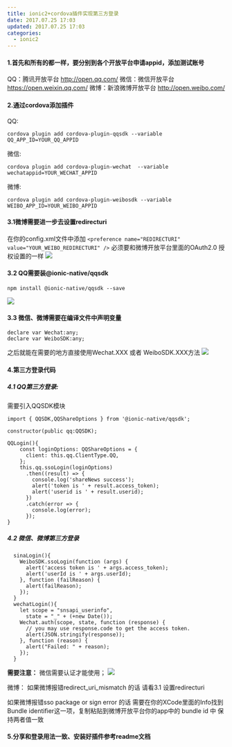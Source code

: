 ```yaml
---
title: ionic2+cordova插件实现第三方登录
date: 2017.07.25 17:03
updated: 2017.07.25 17:03
categories: 
  - ionic2
---
```

#### 1.首先和所有的都一样，要分别到各个开放平台申请appid，添加测试账号

QQ：腾讯开放平台 http://open.qq.com/
微信：微信开放平台 https://open.weixin.qq.com/
微博：新浪微博开放平台 http://open.weibo.com/
<!-- more -->
#### 2.通过cordova添加插件
QQ:

```
cordova plugin add cordova-plugin-qqsdk --variable QQ_APP_ID=YOUR_QQ_APPID
```
微信:
```
cordova plugin add cordova-plugin-wechat  --variable wechatappid=YOUR_WECHAT_APPID
```
微博:
```
cordova plugin add cordova-plugin-weibosdk --variable WEIBO_APP_ID=YOUR_WEIBO_APPID
```

#### 3.1微博需要进一步去设置redirecturi
在你的config.xml文件中添加
 ```<preference name="REDIRECTURI" value="YOUR_WEIBO_REDIRECTURI" />```
必须要和微博开放平台里面的OAuth2.0 授权设置的一样
![](https://yahuiimg.oss-cn-hangzhou.aliyuncs.com/202201171442895.png)

#### 3.2 QQ需要装@ionic-native/qqsdk

```
npm install @ionic-native/qqsdk --save
```
![](https://yahuiimg.oss-cn-hangzhou.aliyuncs.com/202201171442379.png)

#### 3.3 微信、微博需要在编译文件中声明变量

```
declare var Wechat:any;
declare var WeiboSDK:any;
```
之后就能在需要的地方直接使用Wechat.XXX 或者 WeiboSDK.XXX方法
![](https://yahuiimg.oss-cn-hangzhou.aliyuncs.com/202201171442089.png)

#### 4.第三方登录代码

  #####   4.1 QQ第三方登录:
需要引入QQSDK模块
```
import { QQSDK,QQShareOptions } from '@ionic-native/qqsdk';

constructor(public qq:QQSDK);

QQLogin(){
    const loginOptions: QQShareOptions = {
      client: this.qq.ClientType.QQ,
    };
    this.qq.ssoLogin(loginOptions)
      .then((result) => {
        console.log('shareNews success');
        alert('token is ' + result.access_token);
        alert('userid is ' + result.userid);
      })
      .catch(error => {
        console.log(error);
      });
}
```

##### 4.2 微信、微博第三方登录

```
  sinaLogin(){
    WeiboSDK.ssoLogin(function (args) {
      alert('access token is ' + args.access_token);
      alert('userId is ' + args.userId);
    }, function (failReason) {
      alert(failReason);
    });
  }
  wechatLogin(){
    let scope = "snsapi_userinfo",
      state = "_" + (+new Date());
    Wechat.auth(scope, state, function (response) {
      // you may use response.code to get the access token.
      alert(JSON.stringify(response));
    }, function (reason) {
      alert("Failed: " + reason);
    });
  }
```
**需要注意：**
微信需要认证才能使用；
![](https://yahuiimg.oss-cn-hangzhou.aliyuncs.com/202201171442953.png)

微博：
如果微博报错redirect_uri_mismatch 的话 请看3.1 设置redirecturi

如果微博报错sso package or sign error 的话 需要在你的XCode里面的Info找到Bundle identifier这一项，复制粘贴到微博开放平台你的app中的 bundle id 中 保持两者值一致

#### 5.分享和登录用法一致、安装好插件参考readme文档

